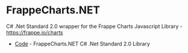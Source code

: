 # FrappeCharts.NET

C# .Net Standard 2.0 wrapper for the Frappe Charts Javascript Library - https://frappe.io/charts

 * [Code](Code) - FrappeCharts.NET C# .Net Standard 2.0 Library 
 